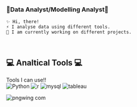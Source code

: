 ### 🌱Data Analyst/Modelling Analyst🌱
    
    ✨ Hi, there! 
    ⚡ I analyse data using different tools.  
    🤔 I am currently working on different projects.
<br/>

## 💻 Analtical Tools 💻
    
Tools I can use!! <br/> 
<img alt="Python" src ="https://img.shields.io/badge/Python-3776AB.svg?&style=for-the-badge&logo=Python&logoColor=white"/> 
<img alt="r" src ="https://img.shields.io/badge/r-276DC3.svg?&style=for-the-badge&logo=Python&logoColor=white"/> 
<img alt="mysql" src ="https://img.shields.io/badge/mysql-4479A1.svg?&style=for-the-badge&logo=Python&logoColor=white"/> 
<img alt="tableau" src ="https://img.shields.io/badge/tableau-E97627.svg?&style=for-the-badge&logo=Python&logoColor=white"/> 

![pngwing com](https://user-images.githubusercontent.com/107760647/188753630-14d22da8-4519-47fc-822f-e097f2f1ec74.png)



<!--
**buz321/buz321** is a ✨ _special_ ✨ repository because its `README.md` (this file) appears on your GitHub profile.

Here are some ideas to get you started:

- 🔭 I’m currently working on ...
- 🌱 I’m currently learning ...
- 👯 I’m looking to collaborate on ...
- 🤔 I’m looking for help with ...
- 💬 Ask me about ...
- 📫 How to reach me: ...
- 😄 Pronouns: ...
- ⚡ Fun fact: ...
-->
